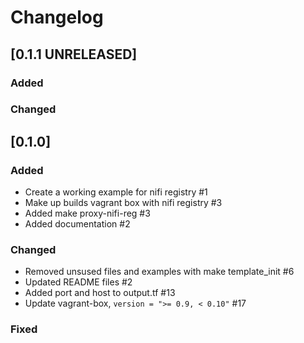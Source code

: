 # Changelog

## [0.1.1 UNRELEASED]

### Added

### Changed

## [0.1.0]

### Added
- Create a working example for nifi registry #1
- Make up builds vagrant box with nifi registry #3
- Added make proxy-nifi-reg #3
- Added documentation #2

### Changed
- Removed unsused files and examples with make template_init #6
- Updated README files #2
- Added port and host to output.tf #13
- Update vagrant-box, `version = ">= 0.9, < 0.10"` #17

### Fixed

